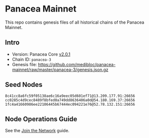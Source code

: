 # Panacea Mainnet

This repo contains genesis files of all historical chains of the Panacea Mainnet.


## Intro

- Version: Panacea Core [v2.0.1](https://github.com/medibloc/panacea-core/releases/tag/v2.0.1)
- Chain ID: `panacea-3`
- Genesis file: https://github.com/medibloc/panacea-mainnet/raw/master/panacea-3/genesis.json.gz


## Seed Nodes

```
8c41cc8a6fc59f05138ae6c16a9eec05d601ef71@13.209.177.91:26656
cc0285c4d9cec8489f8bfed0a749dd8636406a0d@54.180.169.37:26656
1fc4a41660986ee22106445b67444ec094221e76@52.78.132.151:26656
```


## Node Operations Guide

See the [Join the Network](https://medibloc.gitbook.io/panacea-core/guide/join-the-network) guide.
